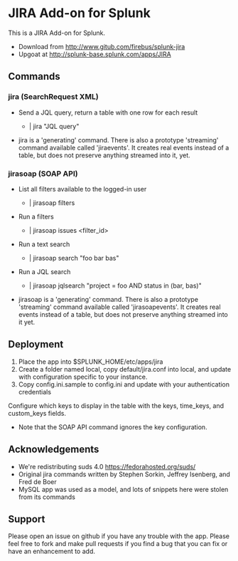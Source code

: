 JIRA Add-on for Splunk
======================

This is a JIRA Add-on for Splunk.
* Download from http://www.gitub.com/firebus/splunk-jira
* Upgoat at http://splunk-base.splunk.com/apps/JIRA

## Commands

### jira (SearchRequest XML)

* Send a JQL query, return a table with one row for each result
	* | jira "JQL query"

* jira is a 'generating' command. There is also a prototype 'streaming' command available called 'jiraevents'. It creates real 
  events instead of a table, but does not preserve anything streamed into it, yet.

### jirasoap (SOAP API)

* List all filters available to the logged-in user
	* | jirasoap filters
* Run a filters
	* | jirasoap issues <filter_id>
* Run a text search
	* | jirasoap search "foo bar bas"
* Run a JQL search
	* | jirasoap jqlsearch "project = foo AND status in (bar, bas)"

* jirasoap is a 'generating' command. There is also a prototype 'streaming' command available called 'jirasoapevents'. It creates
  real events instead of a table, but does not preserve anything streamed into it yet.

## Deployment

1. Place the app into $SPLUNK_HOME/etc/apps/jira
2. Create a folder named local, copy default/jira.conf into local, and update with configuration specific to your instance.
3. Copy config.ini.sample to config.ini and update with your authentication credentials

Configure which keys to display in the table with the keys, time_keys, and custom_keys fields.
* Note that the SOAP API command ignores the key configuration.

## Acknowledgements

* We're redistributing suds 4.0 https://fedorahosted.org/suds/
* Original jira commands written by Stephen Sorkin, Jeffrey Isenberg, and Fred de Boer
* MySQL app was used as a model, and lots of snippets here were stolen from its commands

## Support

Please open an issue on github if you have any trouble with the app. 
Please feel free to fork and make pull requests if you find a bug that you can fix or have an enhancement to add.